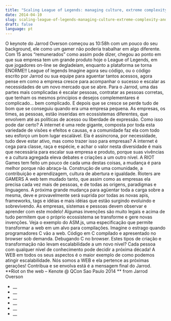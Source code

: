 ```yaml
---
title: "Scaling League of Legends: managing culture, extreme complexity and 30 million active users"
date: 2014-04-10
slug: scaling-league-of-legends-managing-culture-extreme-complexity-and-30-million-active-users
draft: false
language: pt
---
```


O keynote do Jarrod Overson começou as 10:58h com um pouco do seu background, ele como um gamer não poderia trabalhar em algo diferente. Com 15 anos “remunerados” como assim pode dizer, chegou ao ponto em que sua empresa tem um grande produto hoje o League of Legends, em que jogadores on-line se degladeiam, enquanto a plataforma se torna ENORME!!
League of legends
Imagine agora seu código, ou o código escrito por Jarrod ou sua equipe para aguentar tantos acessos, agora pense em como a empresa cresce para acompanhar o sucesso e escalar as necessidades de um novo mercado que se abre.
Para o Jarrod, uma das partes mais complicadas é escalar pessoas, contratar as pessoas corretas, que tenham os mesmos princípios e desejos complementares é complicado… bem complicado.
E depois que se cresce se perde tudo de bom que se conseguiu quando era uma empresa pequena. As empresas, os times, as pessoas, estão inseridas em ecossistemas diferentes, que envolvem até as políticas de acesso ou liberdade de expressão. Como isso pode dar certo?
A internet é uma rede gigante, composta por toda esta variedade de visões e efeitos e causas, e a comunidade faz ela com todo seu esforço um bom lugar escalável. Ela é assincrona, por necessidade, tudo deve estar ativo, mas como trazer isso para empresas?
A internet é cega para classe, raça e espécie, e achar o valor nesta diversidade é mais que necessária para escalar sua empresa e produto, porque suas vivências e a cultura agregada eleva debates e criações a um outro nível.
A RIOT Games tem feito um pouco de cada uma destas coisas, a mudança é para melhor porque não abraça-la. Construção de uma comunidade, a contribuição e aprendizagem, cultura de abertura e igualdade.
Rioters are GAMERS
A web tem mudado tanto, que assim como as empresas ela precisa cada vez mais de pessoas, e de todas as origens, paradigmas e linguagens.
A próxima grande mudança para agüentar toda a carga sobre a mesma, deve e provavelmente será suprida por todas as novas apis, frameworks, tags e idéias e mais idéias que estão surgindo evoluindo e sobrevivendo.
As empresas, sistemas e pessoas devem observar e aprender com este modelo!
Algumas invenções são muito legais e acima de tudo permitem que o próprio ecossistema se transforme e gere novas invenções.
Veja o exemplo do ASM.js, uma especificação que permite transformar a web em um alvo para compilações. Imagine o estrago quando programadores C vão a web. Código em C compilado e apresentado no browser sob demanda. Debugando C no browser.
Estes tipos de criação e transformação não levam escalabilidade a um novo nível? Cada pessoa com qualquer nível de conhecimento pode decidir a próxima década!
A WEB em todos os seus aspectos é o maior exemplo de como podemos atingir escalabilidade. Nós somos a WEB e ela pertence as próximas gerações! Contribua e se envolva está é a mensagem final do Jarrod.
**Riot on the web – Kenote @ QCon Sao Paulo 2014 ** from Jarrod Overson
- __
- __
- __
- __
- __
- __